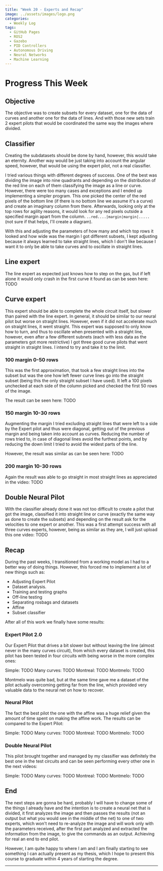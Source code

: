 ```yaml
---
title: "Week 20 - Experts and Recap"
image: ../assets/images/logo.png
categories:
  - Weekly Log
tags:
  - GitHub Pages
  - ROS2
  - Gazebo
  - PID Controllers
  - Autonomous Driving
  - Neural Networks
  - Machine Learning
---
```


# Progress This Week

## Objective

The objective was to create subsets for every dataset, one for the data of curves and another one for the data of lines. And with those new sets train 2 expert pilots that would be coordinated the same way the images where divided.

## Classifier

Creating the subdatasets should be done by hand, however, this would take an eternity. Another way would be just taking into account the angular speed, however, that would be using the expert pilot, not a real classifier.

I tried various things with different degrees of success. One of the best was dividing the image into nine quadrants and depending on the distribution of the red line on each of them classifying the image as a line or curve. However, there were too many cases and exceptions and I ended up implementing a simpler program. This one picked the center of the red pixels of the bottom line (if there is no bottom line we assume it's a curve) and create an imaginary column from there. Afterwards, looking only at the top rows for agility reasons, it would look for any red pixels outside a specified margin apart from the column. `..red....|margin|margin|.....` (not sure if that helps, I'll create a diagram).

With this and adjusting the parameters of how many and which top rows it looked and how wide was the margin I got different subsets, I kept adjusting because it always learned to take straight lines, which I don't like because I want it to only be able to take curves and to oscillate in straight lines.

## Line expert

The line expert as expected just knows how to step on the gas, but if left alone it would only crash in the first curve it found as can be seen here: TODO

## Curve expert

This expert should be able to complete the whole circuit itself, but slower than paired with the line expert. In general, it should be similar to our neural pilot but worse on straight lines. However, even if it did not accelerate much on straight lines, it went straight. This expert was supposed to only know how to turn, and thus to oscillate when presented with a straight line, however, even after a few different subnets (each with less data as the parameters got more restrictive) I got three good curve pilots that went straight in straight lines. I intend to try and take it to the limit.

### 100 margin 0-50 rows

This was the first approximation, that took a few straight lines into the subset but was the one how left fewer curve lines go into the straight subset (being this the only straight subset I have used). It left a 100 pixels unchecked at each side of the column picked and checked the first 50 rows of the image.

The result can be seen here: TODO

### 150 margin 10-30 rows

Augmenting the margin I tried excluding straight lines that were left to a side by the Expert pilot and thus were diagonal, getting out of the previous margin and being taken into account as curves. Reducing the number of rows tried to, in case of diagonal lines avoid the furthest points, and by reducing the down limit I tried to avoid the widest parts of the line.

However, the result was similar as can be seen here: TODO

### 200 margin 10-30 rows

Again the result was able to go straight in most straight lines as appreciated in the video: TODO

## Double Neural Pilot

With the classifier already done it was not too difficult to create a pilot that got the image, classified it into straight line or curve (exactly the same way as done to create the subsets) and depending on the result ask for the velocities to one expert or another. This was a first attempt success with all three curves experts, however, being as similar as they are, I will just upload this one video: TODO

## Recap

During the past weeks, I transitioned from a working model as I had to a better way of doing things. However, this forced me to implement a lot of new things such as:

* Adjusting Expert Pilot
* Dataset analysis.
* Training and testing graphs
* Off-line testing
* Separating rosbags and datasets
* Affine
* Subset classifier

After all of this work we finally have some results:

### Expert Pilot 2.0

Our Expert Pilot that drives a bit slower but without leaving the line (almost never in the many curves circuit), from which every dataset is created, this pilot has been tested in four circuits with being worse in the more complex ones:

Simple: TODO
Many curves: TODO
Montreal: TODO
Montmelo: TODO

Montmelo was quite bad, but at the same time gave me a dataset of the pilot actually overcoming getting far from the line, which provided very valuable data to the neural net on how to recover.

### Neural Pilot

The fact the best pilot the one with the affine was a huge relief given the amount of time spent on making the affine work. The results can be compared to the Expert Pilot:

Simple: TODO
Many curves: TODO
Montreal: TODO
Montmelo: TODO

### Double Neural Pilot

This pilot brought together and managed by my classifier was definitely the best one in the test circuits and can be seen performing every other one in the next videos:

Simple: TODO
Many curves: TODO
Montreal: TODO
Montmelo: TODO

## End

The next steps are gonna be hard, probably I will have to change some of the things I already have and the intention is to create a neural net that is divided, it first analyzes the image and then passes the results (not an output but what you would see in the middle of the net) to one of two experts, which won't need to re-analyze the image and will work only with the parameters received, after the first part analyzed and extracted the information from the image, to give the commands as an output. Achieving for real an end to end pilot.

However, I am quite happy to where I am and I am finally starting to see something I can actually present as my thesis, which I hope to present this course to graduate within 4 years of starting the degree.


---

